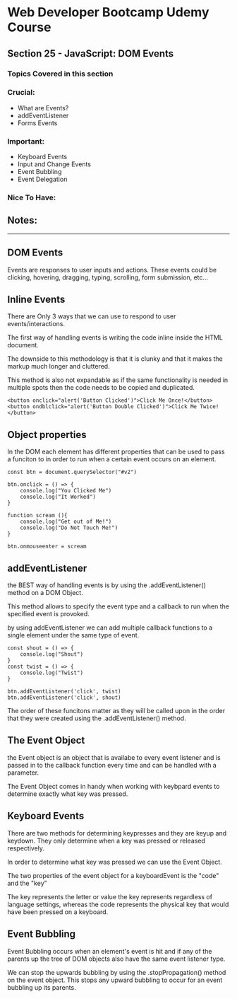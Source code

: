 # Web Developer Bootcamp Udemy Course

## Section 25 - JavaScript: DOM Events

### Topics Covered in this section

### Crucial:
 - What are Events?
 - addEventListener
 - Forms Events

### Important: 
 - Keyboard Events
 - Input and Change Events
 - Event Bubbling
 - Event Delegation

### Nice To Have:

## Notes:
- - -
## DOM Events
Events are responses to user inputs and actions.
These events could be clicking, hovering, dragging, typing, scrolling, form submission, etc...

## Inline Events
There are Only 3 ways that we can use to respond to user events/interactions.

The first way of handling events is writing the code inline inside the HTML document. 

The downside to this methodology is that it is clunky and that it makes the markup much longer and cluttered. 

This method is also not expandable as if the same functionality is needed in multiple spots then the code needs to be copied and duplicated.

```
<button onclick="alert('Button Clicked')">Click Me Once!</button>
<button ondblclick="alert('Button Double Clicked')">Click Me Twice!</button>
```

## Object properties
In the DOM each element has different properties that can be used to pass a funciton to in order to run when a certain event occurs on an element.

```
const btn = document.querySelector("#v2")

btn.onclick = () => {
    console.log("You Clicked Me")
    console.log("It Worked")
}

function scream (){
    console.log("Get out of Me!")
    console.log("Do Not Touch Me!")
}

btn.onmouseenter = scream
```
## addEventListener
the BEST way of handling events is by using the .addEventListener() method on a DOM Object.

This method allows to specify the event type and a callback to run when the specified event is provoked.

by using addEventListener we can add multiple callback functions to a single element under the same type of event.
```
const shout = () => {
    console.log("Shout")
}
const twist = () => {
    console.log("Twist")
}

btn.addEventListener('click', twist)
btn.addEventListener('click', shout)
```
The order of these funcitons matter as they will be called upon in the order that they were created using the .addEventListener() method.

## The Event Object
the Event object is an object that is availabe to every event listener and is passed in to the callback function every time and can be handled with a parameter.

The Event Object comes in handy when working with keybpard events to determine exactly what key was pressed.

## Keyboard Events
There are two methods for determining keypresses and they are keyup and keydown. They only determine when a key was pressed or released respectively.

In order to determine what key was pressed we can use the Event Object.

The two properties of the event object for a keyboardEvent is the "code" and the "key"

The key represents the letter or value the key represents regardless of language settings, whereas the code represents the physical key that would have been pressed on a keyboard.

## Event Bubbling
Event Bubbling occurs when an element's event is hit and if any of the parents up the tree of DOM objects also have the same event listener type.

We can stop the upwards bubbling by using the .stopPropagation() method on the event object. This stops any upward bubbling to occur for an event bubbling up its parents.
